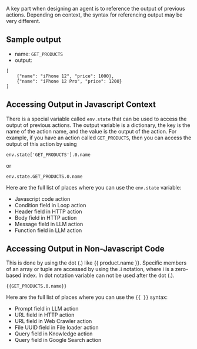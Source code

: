 A key part when designing an agent is to reference the output of previous actions. 
Depending on context, the syntax for referencing output may be very different.

## Sample output
- name: `GET_PRODUCTS`
- output: 
```
[
    {"name": "iPhone 12", "price": 1000}, 
    {"name": "iPhone 12 Pro", "price": 1200}
]
```


## Accessing Output in Javascript Context
There is a special variable called `env.state` that can be used to access the output of previous actions. The output variable is a dictionary, the key is the name of the action name, and the value is the output of the action. For example, if you have an action called `GET_PRODUCTS`, then you can access the output of this action by using 

```
env.state['GET_PRODUCTS'].0.name
```
or 

```
env.state.GET_PRODUCTS.0.name
```

Here are the full list of places where you can use the `env.state` variable:
* Javascript code action
* Condition field in Loop action
* Header field in HTTP action
* Body field in HTTP action
* Message field in LLM action
* Function field in LLM action

## Accessing Output in Non-Javascript Code
This is done by using the dot (.) like \{{ product.name \}}. Specific members of an array or tuple are accessed by using the .i notation, where i is a zero-based index. In dot notation variable can not be used after the dot (.).

```
{{GET_PRODUCTS.0.name}}
```

Here are the full list of places where you can use the `{{ }}` syntax:
* Prompt field in LLM action
* URL field in HTTP action
* URL field in Web Crawler action
* File UUID field in File loader action
* Query field in Knowledge action
* Query field in Google Search action
